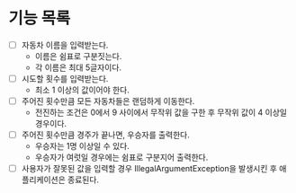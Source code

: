 # 기능 목록

- [ ] 자동차 이름을 입력받는다.
  - 이름은 쉼표로 구분짓는다.
  - 각 이름은 최대 5글자이다.
- [ ] 시도할 횟수를 입력받는다.
  - 최소 1 이상의 값이어야 한다.
- [ ] 주어진 횟수만큼 모든 자동차들은 랜덤하게 이동한다.
  - 전진하는 조건은 0에서 9 사이에서 무작위 값을 구한 후 무작위 값이 4 이상일 경우이다.
- [ ] 주어진 횟수만큼 경주가 끝나면, 우승자를 출력한다.
  - 우승자는 1명 이상일 수 있다.
  - 우승자가 여럿일 경우에는 쉼표로 구분지어 출력한다.
- [ ] 사용자가 잘못된 값을 입력할 경우 IllegalArgumentException을 발생시킨 후 애플리케이션은 종료된다.